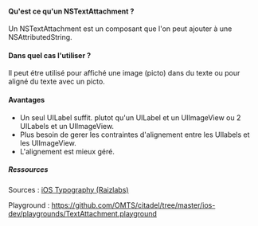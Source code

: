 #### Qu'est ce qu'un NSTextAttachment ? 

Un NSTextAttachment est un composant que l'on peut ajouter à une NSAttributedString.

#### Dans quel cas l'utiliser ?

Il peut étre utilisé pour affiché une image (picto) dans du texte ou pour aligné du texte avec un picto.

#### Avantages

- Un seul UILabel suffit. plutot qu'un UILabel et un UIImageView ou 2 UILabels et un UIImageView.
- Plus besoin de gerer les contraintes d'alignement entre les UIlabels et les UIImageView.
- L'alignement est mieux géré.

##### Ressources

Sources : [iOS Typography (Raizlabs)](http://www.raizlabs.com/dev/2015/08/advanced-ios-typography/)

Playground : https://github.com/OMTS/citadel/tree/master/ios-dev/playgrounds/TextAttachment.playground